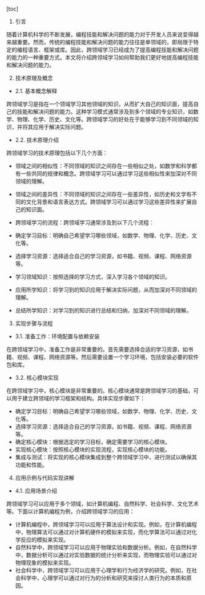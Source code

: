 
[toc]                    
                
                
1. 引言

随着计算机科学的不断发展，编程技能和解决问题的能力对于开发人员来说变得越来越重要。然而，传统的编程技能和解决问题的能力往往是单领域的，即局限于特定的编程语言、框架或库。因此，跨领域学习已经成为了提高编程技能和解决问题的能力的一种重要方式。本文将介绍跨领域学习如何帮助我们更好地提高编程技能和解决问题的能力。

2. 技术原理及概念

- 2.1. 基本概念解释

跨领域学习是指在一个领域学习其他领域的知识，从而扩大自己的知识面，提高自己的技能和解决问题的能力。这种学习模式通常涉及到多个领域的专业知识，如数学、物理、化学、历史、文化等。跨领域学习的好处在于能够学习到不同领域的知识，并将其应用于解决实际问题。

- 2.2. 技术原理介绍

跨领域学习的技术原理包括以下几个方面：

- 领域之间的相似性：不同领域的知识之间存在一些相似之处，如数学和科学都有一些共同的规律和概念。跨领域学习可以通过学习这些相似性来加深对不同领域的理解。
- 领域之间的差异性：不同领域的知识之间存在一些差异性，如历史和文学有不同的文化背景和语言表达方式。跨领域学习可以通过学习这些差异性来扩展自己的知识面。
- 跨领域学习的流程：跨领域学习通常涉及到以下几个流程：

- 确定学习目标：明确自己希望学习哪些领域，如数学、物理、化学、历史、文化等。
- 选择学习资源：选择适合自己的学习资源，如书籍、视频、课程、网络资源等。
- 学习领域知识：按照选择的学习方式，深入学习各个领域的知识。
- 应用所学知识：将学习到的知识应用于解决实际问题，从而加深对不同领域的理解。
- 总结所学知识：对学习到的知识进行总结和归纳，加深对不同领域的理解。

3. 实现步骤与流程

- 3.1. 准备工作：环境配置与依赖安装

在跨领域学习中，准备工作是非常重要的。首先需要选择合适的学习资源，如书籍、视频、课程、网络资源等。然后需要设置一个学习环境，包括安装必要的软件包和库。

- 3.2. 核心模块实现

在跨领域学习中，核心模块是非常重要的。核心模块通常是跨领域学习的基础，可以用于建立跨领域的学习框架和结构。具体实现步骤如下：

- 确定学习目标：明确自己希望学习哪些领域，如数学、物理、化学、历史、文化等。
- 选择学习资源：选择适合自己的学习资源，如书籍、视频、课程、网络资源等。
- 确定核心模块：根据选定的学习目标，确定需要学习的核心模块。
- 实现核心模块：按照核心模块的实现流程，实现核心模块的功能。
- 集成与测试：将实现的核心模块集成到整个跨领域学习中，进行测试以确保其功能和性能。

4. 应用示例与代码实现讲解

- 4.1. 应用场景介绍

跨领域学习可以应用于多个领域，如计算机编程、自然科学、社会科学、文化艺术等。下面以计算机编程为例，介绍跨领域学习的应用：

- 计算机编程中，跨领域学习可以应用于算法设计和实现。例如，在计算机编程中，物理算法可以通过对计算机硬件的模拟来实现，而化学算法可以通过对化学反应的模拟来实现。
- 自然科学中，跨领域学习可以应用于物理实验和数据分析。例如，在自然科学中，数据分析可以通过对实验数据的统计分析来实现，而物理实验可以通过对物理现象的模拟来实现。
- 社会科学中，跨领域学习可以应用于心理学和行为经济学的研究。例如，在社会科学中，心理学可以通过对行为的分析和研究来探讨人类行为的本质和原因。

